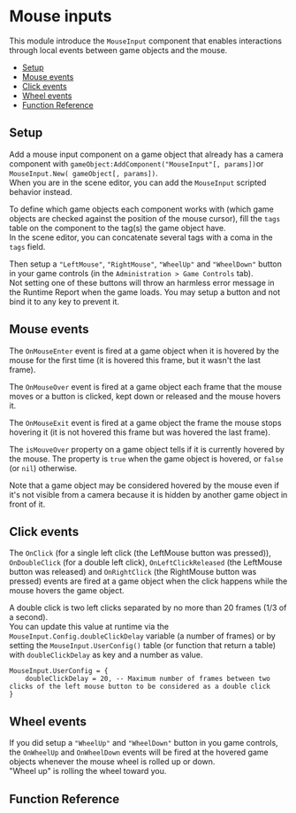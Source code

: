 # Mouse inputs

This module introduce the `MouseInput` component that enables interactions through local events between game objects and the mouse.  

- [Setup](#setup)
- [Mouse events](#mouse-events)
- [Click events](#click-events)
- [Wheel events](#wheel-events)
- [Function Reference](#function-reference)

<a name="setup"></a>
## Setup

Add a mouse input component on a game object that already has a camera component with `gameObject:AddComponent("MouseInput"[, params])`or `MouseInput.New( gameObject[, params])`.  
When you are in the scene editor, you can add the `MouseInput` scripted behavior instead.

To define which game objects each component works with (which game objects are checked against the position of the mouse cursor), fill the `tags` table on the component to the tag(s) the game object have.  
In the scene editor, you can concatenate several tags with a coma in the `tags` field.

Then setup a `"LeftMouse"`, `"RightMouse"`, `"WheelUp"` and `"WheelDown"` button in your game controls (in the `Administration > Game Controls` tab).  
Not setting one of these buttons will throw an harmless error message in the Runtime Report when the game loads. You may setup a button and not bind it to any key to prevent it.

<a name="mouse-events"></a>
## Mouse events

The `OnMouseEnter` event is fired at a game object when it is hovered by the mouse for the first time (it is hovered this frame, but it wasn't the last frame).  

The `OnMouseOver` event is fired at a game object each frame that the mouse moves or a button is clicked, kept down or released and the mouse hovers it.

The `OnMouseExit` event is fired at a game object the frame the mouse stops hovering it (it is not hovered this frame but was hovered the last frame).  

The `isMouveOver` property on a game object tells if it is currently hovered by the mouse. The property is `true` when the game object is hovered, or `false` (or `nil`) otherwise.

Note that a game object may be considered hovered by the mouse even if it's not visible from a camera because it is hidden by another game object in front of it.

<a name="click-events"></a>
## Click events

The `OnClick` (for a single left click (the LeftMouse button was pressed)), `OnDoubleClick` (for a double left click), `OnLeftClickReleased` (the LeftMouse button was released) and `OnRightClick` (the RightMouse button was pressed) events are fired at a game object when the click happens while the mouse hovers the game object.  

A double click is two left clicks separated by no more than 20 frames (1/3 of a second).  
You can update this value at runtime via the `MouseInput.Config.doubleClickDelay` variable (a number of frames) or by setting the `MouseInput.UserConfig()` table (or function that return a table) with `doubleClickDelay` as key and a number as value. 

	MouseInput.UserConfig = {
		doubleClickDelay = 20, -- Maximum number of frames between two clicks of the left mouse button to be considered as a double click
	}


<a name="wheel-events"></a>
## Wheel events

If you did setup a `"WheelUp"` and `"WheelDown"` button in you game controls, the `OnWheelUp` and `OnWheelDown` events will be fired at the hovered game objects whenever the mouse wheel is rolled up or down.  
"Wheel up" is rolling the wheel toward you.

<a name="function-reference"></a>
## Function Reference
